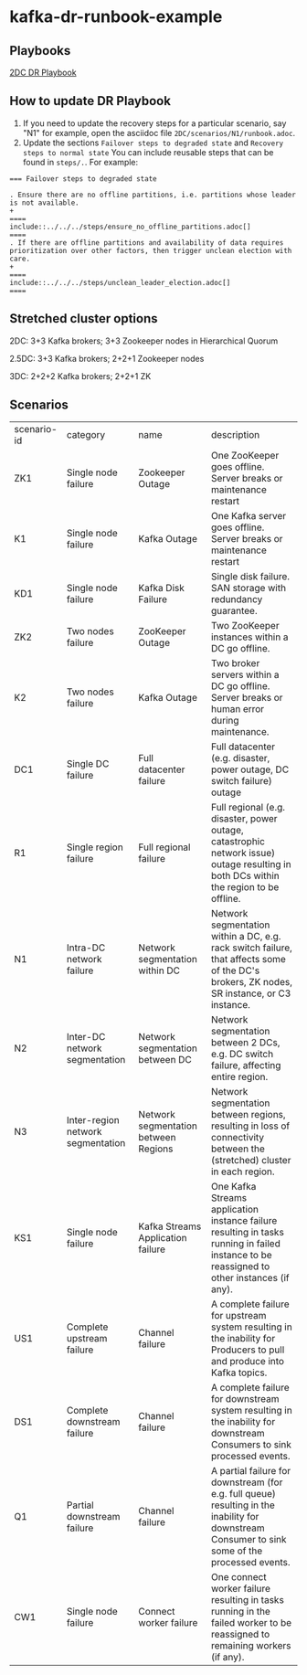 # kafka-dr-runbook-example

## Playbooks

[2DC DR Playbook](./2DC/playbook.adoc)

## How to update DR Playbook
1. If you need to update the recovery steps for a particular scenario, say "N1" for example, open the asciidoc file `2DC/scenarios/N1/runbook.adoc`.
2. Update the sections `Failover steps to degraded state` and `Recovery steps to normal state`
You can include reusable steps that can be found in `steps/.`.
For example:
```
=== Failover steps to degraded state

. Ensure there are no offline partitions, i.e. partitions whose leader is not available.
+
====
include::../../../steps/ensure_no_offline_partitions.adoc[]
====
. If there are offline partitions and availability of data requires prioritization over other factors, then trigger unclean election with care.
+
====
include::../../../steps/unclean_leader_election.adoc[]
====

```

## Stretched cluster options
2DC: 3+3 Kafka brokers; 3+3 Zookeeper nodes in Hierarchical Quorum

2.5DC: 3+3 Kafka brokers; 2+2+1 Zookeeper nodes

3DC: 2+2+2 Kafka brokers; 2+2+1 ZK

## Scenarios
| | | | |
|-|-|-|-|
|scenario-id|category|name|description|
|ZK1|Single node failure|Zookeeper Outage|One ZooKeeper goes offline. Server breaks or maintenance restart|
|K1|Single node failure|Kafka Outage|One Kafka server goes offline. Server breaks or maintenance restart|
|KD1|Single node failure|Kafka Disk Failure|Single disk failure. SAN storage with redundancy guarantee.|
|ZK2|Two nodes failure|ZooKeeper Outage|Two ZooKeeper instances within a DC go offline.|
|K2|Two nodes failure|Kafka Outage|Two broker servers within a DC go offline. Server breaks or human error during maintenance.|
|DC1|Single DC failure|Full datacenter failure|Full datacenter (e.g. disaster, power outage, DC switch failure) outage|
|R1|Single region failure|Full regional failure|Full regional (e.g. disaster, power outage, catastrophic network issue) outage resulting in both DCs within the region to be offline.|
|N1|Intra-DC network failure|Network segmentation within DC|Network segmentation within a DC, e.g. rack switch failure, that affects some of the DC's brokers, ZK nodes, SR instance, or C3 instance.|
|N2|Inter-DC network segmentation|Network segmentation between DC|Network segmentation between 2 DCs, e.g. DC switch failure, affecting entire region.|
|N3|Inter-region network segmentation|Network segmentation between Regions|Network segmentation between regions, resulting in loss of connectivity between the (stretched) cluster in each region.|
|KS1|Single node failure|Kafka Streams Application failure|One Kafka Streams application instance failure resulting in tasks running in failed instance to be reassigned to other instances (if any).|
|US1|Complete upstream failure|Channel failure|A complete failure for upstream system resulting in the inability for Producers to pull and produce into Kafka topics.|
|DS1|Complete downstream failure|Channel failure|A complete failure for downstream system resulting in the inability for downstream Consumers to sink processed events.|
|Q1|Partial downstream failure|Channel failure|A partial failure for downstream (for e.g. full queue) resulting in the inability for downstream Consumer to sink some of the processed events.|
|CW1|Single node failure|Connect worker failure|One connect worker failure resulting in tasks running in the failed worker to be reassigned to remaining workers (if any).|
